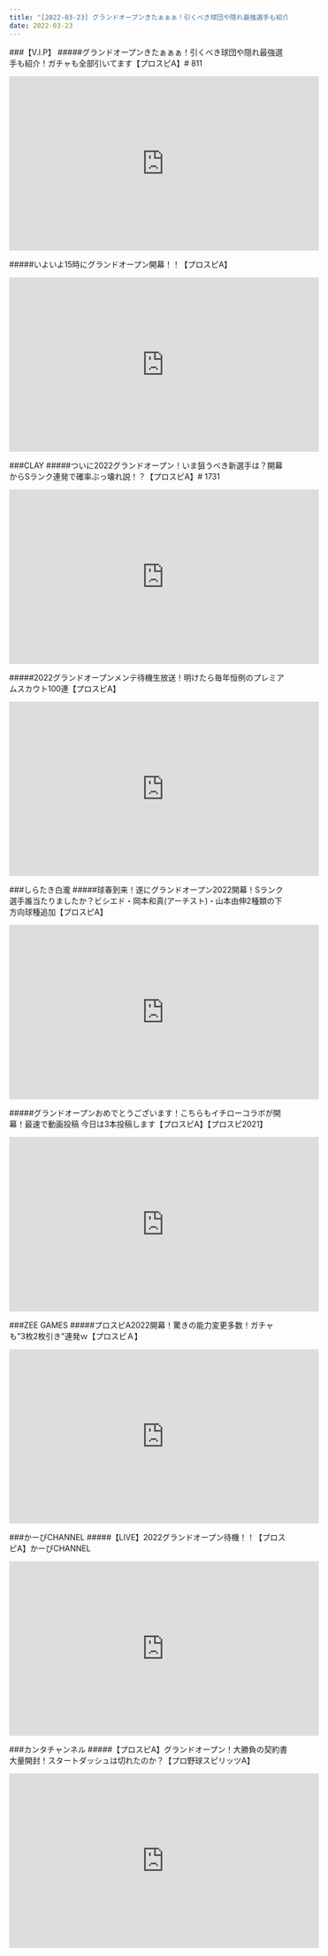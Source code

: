 ```yaml
---
title: "[2022-03-23] グランドオープンきたぁぁぁ！引くべき球団や隠れ最強選手も紹介！ガチャも全部引いてます【プロスピA】# 811 他"
date: 2022-03-23
---
```

###【V.I.P】
#####グランドオープンきたぁぁぁ！引くべき球団や隠れ最強選手も紹介！ガチャも全部引いてます【プロスピA】# 811
<iframe width="560" height="315" src="https://www.youtube.com/embed/Lxl0hNXQo1g" frameborder="0" allow="accelerometer; autoplay; clipboard-write; encrypted-media; gyroscope; picture-in-picture" allowfullscreen></iframe>

#####いよいよ15時にグランドオープン開幕！！【プロスピA】
<iframe width="560" height="315" src="https://www.youtube.com/embed/8h_YZsn7-Pc" frameborder="0" allow="accelerometer; autoplay; clipboard-write; encrypted-media; gyroscope; picture-in-picture" allowfullscreen></iframe>

###CLAY
#####ついに2022グランドオープン！いま狙うべき新選手は？開幕からSランク連発で確率ぶっ壊れ説！？【プロスピA】# 1731
<iframe width="560" height="315" src="https://www.youtube.com/embed/3KcgHPVxKiU" frameborder="0" allow="accelerometer; autoplay; clipboard-write; encrypted-media; gyroscope; picture-in-picture" allowfullscreen></iframe>

#####2022グランドオープンメンテ待機生放送！明けたら毎年恒例のプレミアムスカウト100連【プロスピA】
<iframe width="560" height="315" src="https://www.youtube.com/embed/AdwMKzIvNlc" frameborder="0" allow="accelerometer; autoplay; clipboard-write; encrypted-media; gyroscope; picture-in-picture" allowfullscreen></iframe>

###しらたき白瀧
#####球春到来！遂にグランドオープン2022開幕！Sランク選手誰当たりましたか？ビシエド・岡本和真(アーチスト)・山本由伸2種類の下方向球種追加【プロスピA】
<iframe width="560" height="315" src="https://www.youtube.com/embed/pXwDqzHCM60" frameborder="0" allow="accelerometer; autoplay; clipboard-write; encrypted-media; gyroscope; picture-in-picture" allowfullscreen></iframe>

#####グランドオープンおめでとうございます！こちらもイチローコラボが開幕！最速で動画投稿 今日は3本投稿します【プロスピA】【プロスピ2021】
<iframe width="560" height="315" src="https://www.youtube.com/embed/k3TsCkNb-_w" frameborder="0" allow="accelerometer; autoplay; clipboard-write; encrypted-media; gyroscope; picture-in-picture" allowfullscreen></iframe>

###ZEE GAMES
#####プロスピA2022開幕！驚きの能力変更多数！ガチャも&quot;3枚2枚引き&quot;連発ｗ【プロスピＡ】
<iframe width="560" height="315" src="https://www.youtube.com/embed/kUyooctvpcc" frameborder="0" allow="accelerometer; autoplay; clipboard-write; encrypted-media; gyroscope; picture-in-picture" allowfullscreen></iframe>

###かーぴCHANNEL
#####【LIVE】2022グランドオープン待機！！【プロスピA】かーぴCHANNEL
<iframe width="560" height="315" src="https://www.youtube.com/embed/FGDPRwgUKKo" frameborder="0" allow="accelerometer; autoplay; clipboard-write; encrypted-media; gyroscope; picture-in-picture" allowfullscreen></iframe>

###カンタチャンネル
#####【プロスピA】グランドオープン！大勝負の契約書大量開封！スタートダッシュは切れたのか？【プロ野球スピリッツA】
<iframe width="560" height="315" src="https://www.youtube.com/embed/8J2VvbSHZfA" frameborder="0" allow="accelerometer; autoplay; clipboard-write; encrypted-media; gyroscope; picture-in-picture" allowfullscreen></iframe>

